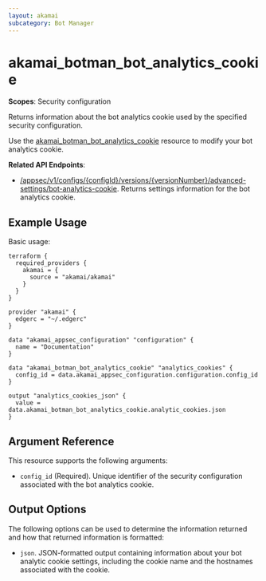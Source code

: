 ```yaml
---
layout: akamai
subcategory: Bot Manager
---
```


# akamai_botman_bot_analytics_cookie

**Scopes**: Security configuration

Returns information about the bot analytics cookie used by the specified security configuration.

Use the [akamai_botman_bot_analytics_cookie](../resources/akamai_botman_bot_analytics_cookie) resource to modify your bot analytics cookie.

**Related API Endpoints**:

- [/appsec/v1/configs/{configId}/versions/{versionNumber}/advanced-settings/bot-analytics-cookie](https://techdocs.akamai.com/bot-manager/reference/get-bot-analytics-cookie-1). Returns settings information for the bot analytics cookie.

## Example Usage

Basic usage:

```
terraform {
  required_providers {
    akamai = {
      source = "akamai/akamai"
    }
  }
}

provider "akamai" {
  edgerc = "~/.edgerc"
}

data "akamai_appsec_configuration" "configuration" {
  name = "Documentation"
}

data "akamai_botman_bot_analytics_cookie" "analytics_cookies" {
  config_id = data.akamai_appsec_configuration.configuration.config_id
}

output "analytics_cookies_json" {
  value = data.akamai_botman_bot_analytics_cookie.analytic_cookies.json
}
```

## Argument Reference

This resource supports the following arguments:

- `config_id` (Required). Unique identifier of the security configuration associated with the bot analytics cookie.

## Output Options

The following options can be used to determine the information returned and how that returned information is formatted:

- `json`. JSON-formatted output containing information about your bot analytic cookie settings, including the cookie name and the hostnames associated with the cookie.
